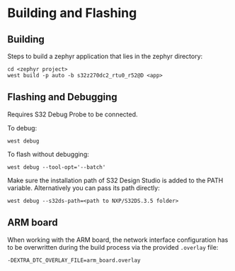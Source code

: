 # Building and Flashing
## Building
Steps to build a zephyr application that lies in the zephyr directory:
```
cd <zephyr project>
west build -p auto -b s32z270dc2_rtu0_r52@D <app>
```

## Flashing and Debugging
Requires S32 Debug Probe to be connected.

To debug:
```
west debug
```

To flash without debugging:
```
west debug --tool-opt='--batch' 
```

Make sure the installation path of S32 Design Studio is added to the PATH variable. Alternatively you can pass its path directly:
```
west debug --s32ds-path=<path to NXP/S32DS.3.5 folder>
```

## ARM board
When working with the ARM board, the network interface configuration has to be overwritten during the build process via the provided `.overlay` file:
```
-DEXTRA_DTC_OVERLAY_FILE=arm_board.overlay
```

